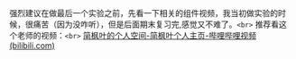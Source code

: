 强烈建议在做最后一个实验之前，先看一下相关的组件视频，我当初做实验的时候，很痛苦（因为没咋听），但是后面期末复习完,感觉又不难了。`<br>`
推荐看这个老师的视频：`<br>`
[简枫叶的个人空间-简枫叶个人主页-哔哩哔哩视频 (bilibili.com)](https://space.bilibili.com/483725631?spm_id_from=333.788.0.0)
